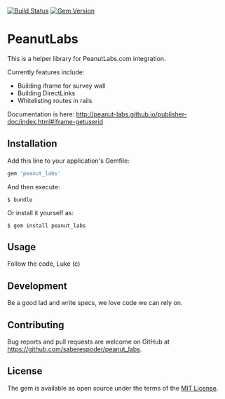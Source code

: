 
[![Build Status](https://travis-ci.org/saberespoder/peanut_labs.svg?branch=master)](https://travis-ci.org/saberespoder/peanut_labs)
[![Gem Version](https://badge.fury.io/rb/peanut_labs.svg)](https://badge.fury.io/rb/peanut_labs)

# PeanutLabs
This is a helper library for PeanutLabs.com integration.

Currently features include:
- Building iframe for survey wall
- Building DirectLinks
- Whitelisting routes in rails

Documentation is here: http://peanut-labs.github.io/publisher-doc/index.html#iframe-getuserid

## Installation

Add this line to your application's Gemfile:

```ruby
gem 'peanut_labs'
```

And then execute:

    $ bundle

Or install it yourself as:

    $ gem install peanut_labs

## Usage
Follow the code, Luke (c) 

## Development

Be a good lad and write specs, we love code we can rely on.

## Contributing

Bug reports and pull requests are welcome on GitHub at https://github.com/saberespoder/peanut_labs. 


## License

The gem is available as open source under the terms of the [MIT License](http://opensource.org/licenses/MIT).

